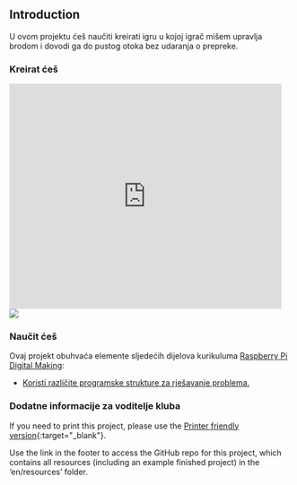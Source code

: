 ## Introduction

U ovom projektu ćeš naučiti kreirati igru u kojoj igrač mišem upravlja brodom i dovodi ga do pustog otoka bez udaranja o prepreke.

### Kreirat ćeš

<div class="scratch-preview">
  <iframe allowtransparency="true" width="485" height="402" src="https://scratch.mit.edu/projects/embed/63957956/?autostart=false" frameborder="0"></iframe>
  <img src="images/boat-final.png">
</div>

### Naučit ćeš

Ovaj projekt obuhvaća elemente sljedećih dijelova kurikuluma [ Raspberry Pi Digital Making](http://rpf.io/curriculum):

+ [Koristi različite programske strukture za rješavanje problema.](https://www.raspberrypi.org/curriculum/programming/builder)

### Dodatne informacije za voditelje kluba

If you need to print this project, please use the [Printer friendly version](https://projects.raspberrypi.org/en/projects/boat-race/print){:target="_blank"}.

Use the link in the footer to access the GitHub repo for this project, which contains all resources (including an example finished project) in the ‘en/resources’ folder.